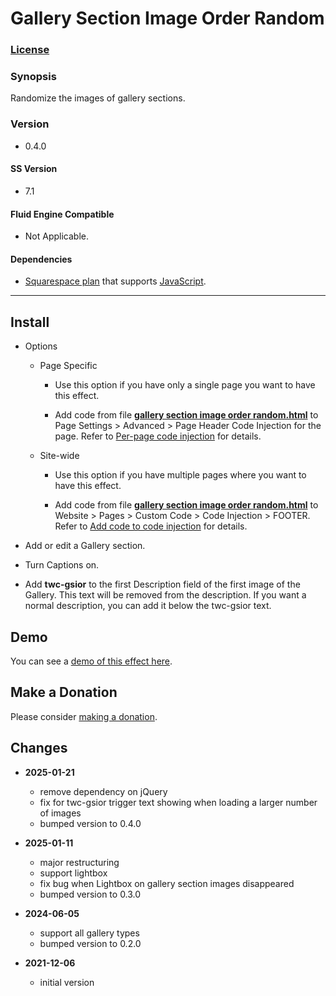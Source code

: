 # Gallery Section Image Order Random

### [License][1]

### Synopsis

Randomize the images of gallery sections.

### Version

  * 0.4.0

#### SS Version

  * 7.1

#### Fluid Engine Compatible

  * Not Applicable.

#### Dependencies

  * [Squarespace plan][2] that supports [JavaScript][3].

---

## Install

* Options

  * Page Specific
  
    * Use this option if you have only a single page you want to have this
      effect.
      
    * Add code from file **[gallery section image order random.html][4]** to
      Page Settings > Advanced > Page Header Code Injection for the page. Refer
      to [Per-page code injection][5] for details.
      
  * Site-wide
  
    * Use this option if you have multiple pages where you want to have this
      effect.
      
    * Add code from file **[gallery section image order random.html][4]** to
      Website > Pages > Custom Code > Code Injection > FOOTER. Refer to [Add
      code to code injection][6] for details.
      
* Add or edit a Gallery section.

* Turn Captions on.

* Add **twc-gsior** to the first Description field of the first image of the
  Gallery. This text will be removed from the description. If you want a normal
  description, you can add it below the twc-gsior text.

## Demo

You can see a [demo of this effect here][7].

## Make a Donation

Please consider [making a donation][8].

## Changes

* **2025-01-21**

  * remove dependency on jQuery
  * fix for twc-gsior trigger text showing when loading a larger number of images
  * bumped version to 0.4.0
  
* **2025-01-11**

  * major restructuring
  * support lightbox
  * fix bug when Lightbox on gallery section images disappeared
  * bumped version to 0.3.0
  
* **2024-06-05**

  * support all gallery types
  * bumped version to 0.2.0
  
* **2021-12-06**

  * initial version

[1]: https://github.com/tomsWebConsulting/twcsl/blob/main/LICENSE.txt#L1
[2]: https://www.squarespace.com/pricing
[3]: https://en.wikipedia.org/wiki/JavaScript
[4]: gallery%20section%20image%20order%20random.html#L1
[5]: https://support.squarespace.com/hc/en-us/articles/205815908-Using-code-injection#toc-per-page-code-injection
[6]: https://support.squarespace.com/hc/en-us/articles/205815908-Using-code-injection#toc-add-code-to-code-injection
[7]: https://toms-web-consulting-demos.squarespace.com/gallery-section-image-order-random?password=twcdemos
[8]: https://github.com/tomsWebConsulting/twcsl#make-a-donation
